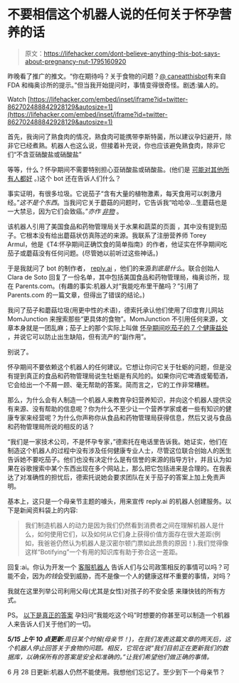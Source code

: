 # 不要相信这个机器人说的任何关于怀孕营养的话

> 原文：<https://lifehacker.com/dont-believe-anything-this-bot-says-about-pregnancy-nut-1795160920>

昨晚看了推广的推文。“你在期待吗？关于食物的问题？[@ caneatthisbot](https://twitter.com/canieatthisbot)有来自 FDA 和梅奥诊所的提示。”但当我开始提问时，事情变得很奇怪。剧透:骗人的。

Watch [https://lifehacker.com/embed/inset/iframe?id=twitter-862702488842928129&autosize=1](https://lifehacker.com/embed/inset/iframe?id=twitter-862702488842928129&autosize=1) 

首先，我询问了熟食肉的情况，熟食肉可能携带李斯特菌，所以建议孕妇避开，除非它已经煮熟。机器人也这么说，但接着补充说，你也应该避免熟食肉，除非它们“不含亚硝酸盐或硝酸盐”

等等，什么？怀孕期间不需要特别担心亚硝酸盐或硝酸盐。(他们是 [可能对其他所有人都好](http://www.livescience.com/36057-truth-nitrites-lunch-meat-preservatives.html) 。)这个 bot 还在告诉人们什么？

事实证明，有很多垃圾。它说茄子“含有大量的植物激素，每天食用可以刺激月经。”*这不是个东西*。当我问它关于蘑菇的问题时，它告诉我“哈哈😵...生蘑菇也是一大禁忌，因为它们会致癌。”*亦作* [*非物*](http://www.goaskalice.columbia.edu/answered-questions/shiitake-mushrooms-%E2%80%94-carcinogenic) 。

该机器人引用了美国食品和药物管理局关于水果和蔬菜的页面 ，其中没有提到茄子。它根本没有给出蘑菇状仿真陈述的来源。我联系了注册营养师 Torey Armul，他是《T4:怀孕期间正确饮食的简单指南》的作者，他证实在怀孕期间吃茄子或蘑菇没有任何问题。(尽管她以前听过这些神话。)

于是我就问了 bot 的制作者， [reply.ai](https://www.reply.ai/) ，他们的来源*到底是什么*。联合创始人 Clara de Soto 回复了一份名单，其中包括美国食品和药物管理局，梅奥诊所，现在 Parents.com。(有趣的事实:机器人对“我能吃布里干酪吗？”引用了 Parents.com 的一篇文章，但得出了错误的结论。)

我问了茄子和蘑菇垃圾(用更中性的术语)，德索托承认他们使用了印度育儿网站 MomJunction 来搜索那些“更具体的食物”。MomJunction 不引用任何来源，文章本身就是一团乱麻；茄子上的那个实际上叫做 [怀孕期间吃茄子的 7 个健康益处](http://www.momjunction.com/articles/eggplant-during-pregnancy_00392694/#gref) ，并说它可以防止出生缺陷，但有流产的“副作用”。

别说了。

怀孕期间不要依赖这个机器人的任何建议。它想让你问它关于牡蛎的问题，但是没有提到真正的食品和药物管理局说生牡蛎是有风险的。如果你问它啤酒或葡萄酒，它会给出一个不屑一顾、毫无帮助的答案。简而言之，它的工作非常糟糕。

那么，为什么会有人制造一个机器人来教育孕妇营养知识，并向这个机器人提供没有来源、没有帮助的信息呢？你为什么不至少让一个营养学家或者一些有知识的健康专家来经营呢？为什么你声称你从食品和药物管理局获得信息，然后又说与食品和药物管理局所说的相反的话？

“我们是一家技术公司，不是怀孕专家，”德索托在电话里告诉我。她证实，他们在制造这个机器人的过程中没有涉及任何健康专业人士，尽管这位联合创始人的医生告诉她不要吃茄子。他们也没有决定什么是有信誉的来源的指导方针，并且认为如果在谷歌搜索中某个东西出现在多个网站上，那么把它包括进来是合理的。在我表达了对准确性的担忧后，德索托说她会要求团队在关于茄子的答案上加上免责声明。

基本上，这只是一个母亲节主题的噱头，用来宣传 reply.ai 的机器人创建服务。以下是新闻资料袋上的内容:

> 我们制造机器人的动力是因为我们仍然看到消费者之间在理解机器人是什么，如何使用它们，以及如何从它们身上获得价值方面存在很大差距(例如，我爸爸仍然认为机器人是汉密尔顿门票如此昂贵的原因！).我们觉得像这样“Botifying”一个有用的知识库有助于弥合这一差距。

回复:ai。你认为开发一个 [客服机器人](https://botbot.reply.ai/#/answer-bot-how-it-works) 告诉人们与公司政策相反的事情可以吗？可能不会，因为*的钱*会受到威胁，而不是像一个人的健康这样不重要的事情，对吗？

我就在这里列举公司利用父母(尤其是女性)对孩子的不安全感 来赚快钱的所有方式。

PS。 [以下是真正的答案](https://www.foodsafety.gov/risk/pregnant/chklist_pregnancy.html) 孕妇问“我能吃这个吗”时想要的你甚至可以制造一个机器人来告诉人们关于他们的一切。

***5/15 上午 10 点更新**:周日某个时候(母亲节！)，在我们发表这篇文章的两天后，这个机器人停止回答关于食物的问题。相反，它现在说“我们目前正在更新我们的数据库，以确保所有的答案是安全和准确的。”让我们希望他们做正确的事情。*

6 月 28 日更新:机器人仍然不能使用。我想他们忘记了。至少到下一个母亲节？